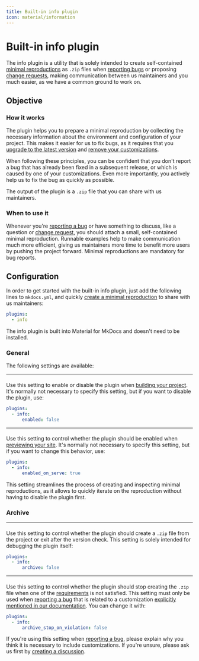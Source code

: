 ```yaml
---
title: Built-in info plugin
icon: material/information
---
```


# Built-in info plugin

The info plugin is a utility that is solely intended to create self-contained
[minimal reproductions] as `.zip` files when [reporting bugs] or proposing
[change requests], making communication between us maintainers and you much
easier, as we have a common ground to work on.

  [minimal reproductions]: ../guides/creating-a-reproduction.md
  [reporting bugs]: ../contributing/reporting-a-bug.md
  [change requests]: ../contributing/requesting-a-change.md

## Objective

### How it works

The plugin helps you to prepare a minimal reproduction by collecting the
necessary information about the environment and configuration of your project.
This makes it easier for us to fix bugs, as it requires that you
[upgrade to the latest version] and [remove your customizations].

When following these principles, you can be confident that you don't report a
bug that has already been fixed in a subsequent release, or which is caused by
one of your customizations. Even more importantly, you actively help
us to fix the bug as quickly as possible.

The output of the plugin is a `.zip` file that you can share with us maintainers.

  [Upgrade to the latest version]: ../contributing/reporting-a-bug.md#upgrade-to-latest-version
  [Remove your customizations]: ../contributing/reporting-a-bug.md#remove-customizations


### When to use it

Whenever you're [reporting a bug][reporting bugs] or have something to discuss,
like a question or [change request][change requests], you should attach
a small, self-contained minimal reproduction. Runnable examples help to make
communication much more efficient, giving us maintainers more time to benefit
more users by pushing the project forward. Minimal reproductions are mandatory
for bug reports.

## Configuration

<!-- md:version 9.0.0 -->
<!-- md:plugin [info] – built-in -->

In order to get started with the built-in info plugin, just add the following
lines to `mkdocs.yml`, and quickly [create a minimal reproduction] to share
with us maintainers:

``` yaml
plugins:
  - info
```

The info plugin is built into Material for MkDocs and doesn't need to be
installed.

  [info]: info.md
  [create a minimal reproduction]: ../guides/creating-a-reproduction.md

### General

The following settings are available:

---

#### <!-- md:setting config.enabled -->

<!-- md:version 9.0.0 -->
<!-- md:default `true` -->

Use this setting to enable or disable the plugin when [building your project].
It's normally not necessary to specify this setting, but if you want to disable
the plugin, use:

``` yaml
plugins:
  - info:
      enabled: false
```

  [building your project]: ../creating-your-site.md#building-your-site

---

#### <!-- md:setting config.enabled_on_serve -->

<!-- md:version 9.0.6 -->
<!-- md:default `false` -->

Use this setting to control whether the plugin should be enabled when
[previewing your site]. It's normally not necessary to specify this setting,
but if you want to change this behavior, use:

``` yaml
plugins:
  - info:
      enabled_on_serve: true
```

This setting streamlines the process of creating and inspecting minimal
reproductions, as it allows to quickly iterate on the reproduction without
having to disable the plugin first.

  [previewing your site]: ../creating-your-site.md#previewing-as-you-write

### Archive

---

#### <!-- md:setting config.archive -->

<!-- md:version 9.0.0 -->
<!-- md:default `true` -->

Use this setting to control whether the plugin should create a `.zip` file
from the project or exit after the version check. This setting is solely
intended for debugging the plugin itself:

``` yaml
plugins:
  - info:
      archive: false
```

---

#### <!-- md:setting config.archive_stop_on_violation -->

<!-- md:version 9.0.0 -->
<!-- md:default `true` -->

Use this setting to control whether the plugin should stop creating the `.zip`
file when one of the [requirements] is not satisfied. This setting must only be
used when [reporting a bug][reporting bugs] that is related to a customization
[explicitly mentioned in our documentation]. You can change it with:

``` yaml
plugins:
  - info:
      archive_stop_on_violation: false
```

If you're using this setting when [reporting a bug][reporting bugs], please
explain why you think it is necessary to include customizations. If you're
unsure, please ask us first by [creating a discussion].

  [requirements]: #how-it-works
  [explicitly mentioned in our documentation]: ?q=%22extends+base%22
  [creating a discussion]: https://github.com/squidfunk/mkdocs-material/discussions